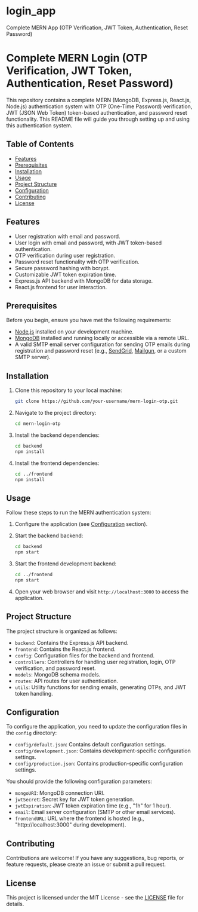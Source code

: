 # login_app
Complete MERN App (OTP Verification, JWT Token, Authentication, Reset Password)
# Complete MERN Login (OTP Verification, JWT Token, Authentication, Reset Password)

This repository contains a complete MERN (MongoDB, Express.js, React.js, Node.js) authentication system with OTP (One-Time Password) verification, JWT (JSON Web Token) token-based authentication, and password reset functionality. This README file will guide you through setting up and using this authentication system.

## Table of Contents
- [Features](#features)
- [Prerequisites](#prerequisites)
- [Installation](#installation)
- [Usage](#usage)
- [Project Structure](#project-structure)
- [Configuration](#configuration)
- [Contributing](#contributing)
- [License](#license)

## Features
- User registration with email and password.
- User login with email and password, with JWT token-based authentication.
- OTP verification during user registration.
- Password reset functionality with OTP verification.
- Secure password hashing with bcrypt.
- Customizable JWT token expiration time.
- Express.js API backend with MongoDB for data storage.
- React.js frontend for user interaction.

## Prerequisites
Before you begin, ensure you have met the following requirements:

- [Node.js](https://nodejs.org/) installed on your development machine.
- [MongoDB](https://www.mongodb.com/) installed and running locally or accessible via a remote URL.
- A valid SMTP email server configuration for sending OTP emails during registration and password reset (e.g., [SendGrid](https://sendgrid.com/), [Mailgun](https://www.mailgun.com/), or a custom SMTP server).

## Installation
1. Clone this repository to your local machine:
   ```bash
   git clone https://github.com/your-username/mern-login-otp.git
   ```

2. Navigate to the project directory:
   ```bash
   cd mern-login-otp
   ```

3. Install the backend dependencies:
   ```bash
   cd backend
   npm install
   ```

4. Install the frontend dependencies:
   ```bash
   cd ../frontend
   npm install
   ```

## Usage
Follow these steps to run the MERN authentication system:

1. Configure the application (see [Configuration](#configuration) section).
   
2. Start the backend backend:
   ```bash
   cd backend
   npm start
   ```

3. Start the frontend development backend:
   ```bash
   cd ../frontend
   npm start
   ```

4. Open your web browser and visit `http://localhost:3000` to access the application.

## Project Structure
The project structure is organized as follows:

- `backend`: Contains the Express.js API backend.
- `frontend`: Contains the React.js frontend.
- `config`: Configuration files for the backend and frontend.
- `controllers`: Controllers for handling user registration, login, OTP verification, and password reset.
- `models`: MongoDB schema models.
- `routes`: API routes for user authentication.
- `utils`: Utility functions for sending emails, generating OTPs, and JWT token handling.

## Configuration
To configure the application, you need to update the configuration files in the `config` directory:

- `config/default.json`: Contains default configuration settings.
- `config/development.json`: Contains development-specific configuration settings.
- `config/production.json`: Contains production-specific configuration settings.

You should provide the following configuration parameters:

- `mongoURI`: MongoDB connection URI.
- `jwtSecret`: Secret key for JWT token generation.
- `jwtExpiration`: JWT token expiration time (e.g., "1h" for 1 hour).
- `email`: Email server configuration (SMTP or other email services).
- `frontendURL`: URL where the frontend is hosted (e.g., "http://localhost:3000" during development).

## Contributing
Contributions are welcome! If you have any suggestions, bug reports, or feature requests, please create an issue or submit a pull request.

## License
This project is licensed under the MIT License - see the [LICENSE](LICENSE) file for details.